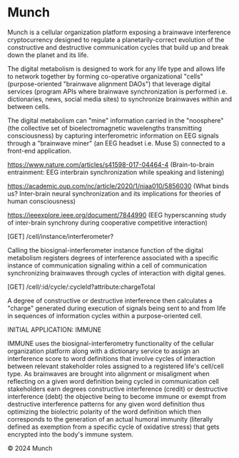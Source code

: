 <!-- Comment -->

# Munch

Munch is a cellular organization platform exposing a brainwave interference cryptocurrency designed to regulate a planetarily-correct evolution of the constructive and destructive communication cycles that build up and break down the planet and its life.

The digital metabolism is designed to work for any life type and allows life to network together by forming co-operative organizational "cells" (purpose-oriented "brainwave alignment DAOs") that leverage digital services (program APIs where brainwave synchronization is performed i.e. dictionaries, news, social media sites) to synchronize brainwaves within and between cells. 

The digital metabolism can "mine" information carried in the "noosphere" (the collective set of bioelectromagnetic wavelengths transmitting consciousness) by capturing interferometric information on EEG signals through a "brainwave miner" (an EEG headset i.e. Muse S) connected to a front-end application.

https://www.nature.com/articles/s41598-017-04464-4 (Brain-to-brain entrainment: EEG interbrain synchronization while speaking and listening)

https://academic.oup.com/nc/article/2020/1/niaa010/5856030 (What binds us? Inter-brain neural synchronization and its implications for theories of human consciousness)

https://ieeexplore.ieee.org/document/7844990 (EEG hyperscanning study of inter-brain synchrony during cooperative competitive interaction)

[GET] /cell/instance/interferometer?

Calling the biosignal-interferometer instance function of the digital metabolism registers degrees of interference associated with a specific instance of communication signaling within a cell of communication synchronizing brainwaves through cycles of interaction with digital genes.

[GET] /cell/:id/cycle/:cycleId?attribute:chargeTotal

A degree of constructive or destructive interference then calculates a "charge" generated during execution of signals being sent to and from life in sequences of information cycles within a purpose-oriented cell.

INITIAL APPLICATION: IMMUNE

IMMUNE uses the biosignal-interferometry functionality of the cellular organization platform along with a dictionary service to assign an interference score to word definitions that involve cycles of interaction between relevant stakeholder roles assigned to a registered life's cell/cell type. As brainwaves are brought into alignment or misaligment when reflecting on a given word definition being cycled in communication cell stakeholders earn degrees constructive interference (credit) or destructive interference (debt) the objective being to become immune or exempt from destructive interference patterns for any given word definition thus optimizing the biolectric polarity of the word definition which then corresponds to the generation of an actual humoral immunity (literally defined as exemption from a specific cycle of oxidative stress) that gets encrypted into the body's immune system. 

© 2024 Munch 
